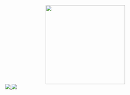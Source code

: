 <div align="center">
<img src="https://i.giphy.com/media/v1.Y2lkPTc5MGI3NjExcnp1OHhxbjJndzEzOTJwNGI4ZDRnYThramY5dzlkenpmcjRuNnRpeiZlcD12MV9pbnRlcm5hbF9naWZfYnlfaWQmY3Q9Zw/OWgDiFQbtizpdLewE5/giphy.gif" width="250" />
</div>

<a href="https://www.linkedin.com/in/vasileios-mamakis-59a916309" target="_blank">
<img src="https://camo.githubusercontent.com/591c02e8ff595d43e0b35b1b29aed639a7154b959cd8f8c854b9e176d885b094/68747470733a2f2f696d672e736869656c64732e696f2f62616467652f4c696e6b6564496e2d3030373742353f7374796c653d666f722d7468652d6261646765266c6f676f3d6c696e6b6564696e266c6f676f436f6c6f723d7768697465" />
</a>

<a href="[https://www.linkedin.com/in/vasileios-mamakis-59a916309](https://www.instagram.com/0devmak0](https://www.instagram.com/0devmak0/)" target="_blank">
<img src="https://img.shields.io/badge/Instagram-E4405F?style=for-the-badge&logo=instagram&logoColor=white" />
</a>              
